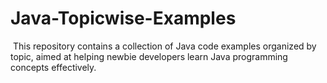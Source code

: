 # Java-Topicwise-Examples
<img src="">
This repository contains a collection of Java code examples organized by topic, aimed at helping newbie developers learn Java programming concepts effectively.
